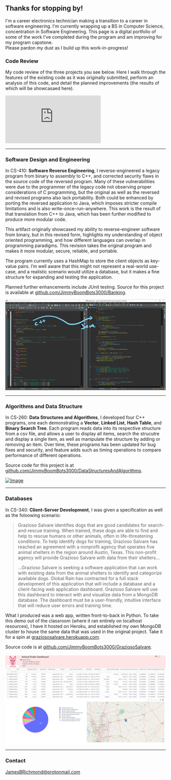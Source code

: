 ## Thanks for stopping by!

I'm a career electronics technician making a transition to a career in software engineering.  I'm currently wrapping up a BS in Computer Science, concentration in Software Engineering.  This page is a digital portfolio of some of the work I've completed during the program and am improving for my program capstone.  
Please pardon my dust as I build up this work-in-progress!

### Code Review

My code review of the three projects you see below.  Here I walk through the features of the existing code as it was originally submitted, perform an analysis of this code, and detail the planned improvements (the results of which will be showcasaed here).

<div class="container">
<iframe src="https://drive.google.com/file/d/1MysUefThHCuq-Ze-aeqMAi1ix4_HHIxW/preview" frameborder="0" allowfullscreen class="video"></iframe>
</div>  
<p></p>

***

### Software Design and Engineering

In CS-410: **Software Reverse Engineering**, I reverse-engineered a legacy program from binary to assembly to C++, and corrected security flaws in the source code of the reversed program.  Many of these vulnerabilities were due to the programmer of the legacy code not observing proper considerations of C programming, but the original as well as the reversed and revised programs also lack portability.  Both could be enhanced by porting the reversed application to Java, which imposes stricter compile limitations and is also write-once-run-anywhere.  This work is the result of that translation from C++ to Java, which has been further modified to produce more modular code.  

This artifact originally showcased my ability to reverse-engineer software from binary, but in this revised form, highlights my understanding of object oriented programming, and how different languages can overlap in programming paradigms.  This revision takes the original program and makes it more modular, secure, reliable, and portable.

The program currently uses a HashMap to store the client objects as key-value pairs.  I’m well aware that this might not represent a real-world use-case, and a realistic scenario would utilize a database, but it makes a fine structure for expanding and testing the application.  

Planned further enhancements include JUnit testing.  Source for this project is available at [github.com/JimmyBoomBots3000/Banking](https://github.com/JimmyBoomBots3000/Banking).

[![Image](/images/art1.jpg)](https://raw.githubusercontent.com/JimmyBoomBots3000/JimmyBoomBots3000.github.io/main/images/art1.jpg "C++ to Java")  

***

### Algorithms and Data Structure

In CS-260: **Data Structures and Algorithms**, I developed four C++ programs, one each demonstrating a **Vector**, **Linked List**, **Hash Table**, and **Binary Search Tree**.  Each program reads data into its respective structure from a csv file, and allows a user to display all items, search the strucutre and display a single item, as well as manipulate the structure by adding or removing an item.  Over time, these programs has been updated for bug fixes and security, and feature adds such as timing operations to compare performance of different operations.

Source code for this project is at [github.com/JimmyBoomBots3000/DataStructuresAndAlgorithms](https://github.com/JimmyBoomBots3000/DataStructuresAndAlgorithms).

[![Image](/images/6008765.jpg)](https://raw.githubusercontent.com/JimmyBoomBots3000/JimmyBoomBots3000.github.io/main/images/6008765.jpg "Data Structures")  

***

### Databases

In CS-340: **Client-Server Development**, I was given a specification as well as the foloowing scenario: 

> Grazioso Salvare identifies dogs that are good candidates for search-and-rescue training. When trained, these dogs are able to find and help to rescue humans or other animals, often in life-threatening conditions. To help identify dogs for training, Grazioso Salvare has reached an agreement with a nonprofit agency that operates five animal shelters in the region around Austin, Texas. This non-profit agency will provide Grazioso Salvare with data from their shelters...  
> 
> ...Grazioso Salvare is seeking a software application that can work with existing data from the animal shelters to identify and categorize available dogs. Global Rain has contracted for a full stack development of this application that will include a database and a client-facing web application dashboard. Grazioso Salvare will use this dashboard to interact with and visualize data from a MongoDB database. The dashboard must be a user-friendly, intuitive interface that will reduce user errors and training time.

What I produced was a web app, written front-to-back in Python.  To take this demo out of the classroom (where it ran entirely on localhost resources), I have it hosted on Heroku, and established my own MongoDB cluster to house the same data that was used in the original project.  Take it for a spin at [graziososalvare.herokuapp.com](https://graziososalvare.herokuapp.com/).

Source code is at [github.com/JimmyBoomBots3000/GraziosoSalvare](https://github.com/JimmyBoomBots3000/GraziosoSalvare).

[![Image](/images/new_3[1].PNG)](https://graziososalvare.herokuapp.com/ "Grazioso Salvare web app")  

***

### Contact

[JamesBRichmond@protonmail.com](mailto:JamesBRichmond@protonmail.com)
